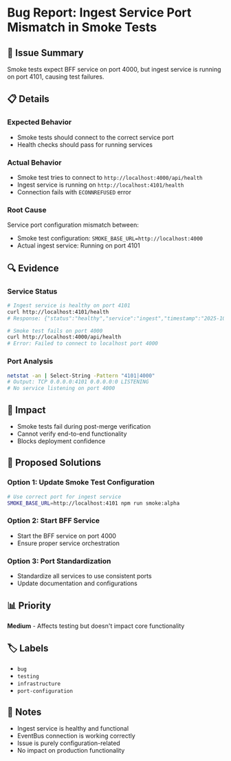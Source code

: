 # Bug Report: Ingest Service Port Mismatch in Smoke Tests

## 🐛 **Issue Summary**
Smoke tests expect BFF service on port 4000, but ingest service is running on port 4101, causing test failures.

## 📋 **Details**

### **Expected Behavior**
- Smoke tests should connect to the correct service port
- Health checks should pass for running services

### **Actual Behavior**
- Smoke test tries to connect to `http://localhost:4000/api/health`
- Ingest service is running on `http://localhost:4101/health`
- Connection fails with `ECONNREFUSED` error

### **Root Cause**
Service port configuration mismatch between:
- Smoke test configuration: `SMOKE_BASE_URL=http://localhost:4000`
- Actual ingest service: Running on port 4101

## 🔍 **Evidence**

### **Service Status**
```bash
# Ingest service is healthy on port 4101
curl http://localhost:4101/health
# Response: {"status":"healthy","service":"ingest","timestamp":"2025-10-01T15:42:51.246Z","eventBus":"connected"}

# Smoke test fails on port 4000
curl http://localhost:4000/api/health
# Error: Failed to connect to localhost port 4000
```

### **Port Analysis**
```bash
netstat -an | Select-String -Pattern "4101|4000"
# Output: TCP 0.0.0.0:4101 0.0.0.0:0 LISTENING
# No service listening on port 4000
```

## 🎯 **Impact**
- Smoke tests fail during post-merge verification
- Cannot verify end-to-end functionality
- Blocks deployment confidence

## 🔧 **Proposed Solutions**

### **Option 1: Update Smoke Test Configuration**
```bash
# Use correct port for ingest service
SMOKE_BASE_URL=http://localhost:4101 npm run smoke:alpha
```

### **Option 2: Start BFF Service**
- Start the BFF service on port 4000
- Ensure proper service orchestration

### **Option 3: Port Standardization**
- Standardize all services to use consistent ports
- Update documentation and configurations

## 📊 **Priority**
**Medium** - Affects testing but doesn't impact core functionality

## 🏷️ **Labels**
- `bug`
- `testing`
- `infrastructure`
- `port-configuration`

## 📝 **Notes**
- Ingest service is healthy and functional
- EventBus connection is working correctly
- Issue is purely configuration-related
- No impact on production functionality
